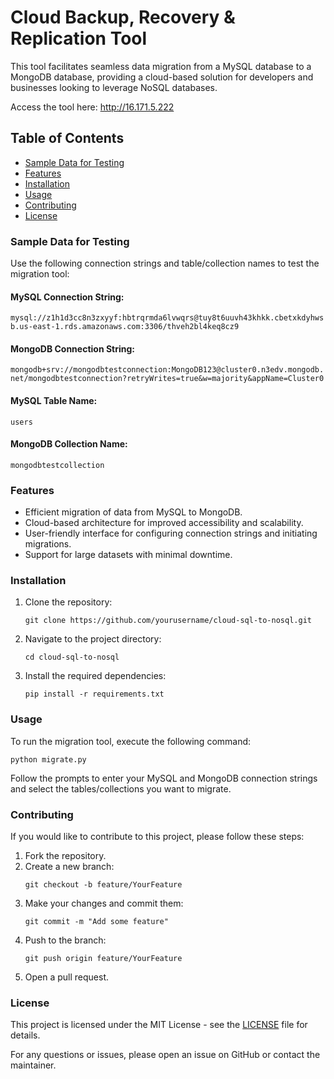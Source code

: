 <h1>Cloud Backup, Recovery & Replication Tool</h1>

<p>This tool facilitates seamless data migration from a MySQL database to a MongoDB database, providing a cloud-based solution for developers and businesses looking to leverage NoSQL databases.</p>

<p>Access the tool here: <a href="http://16.171.5.222" target="_blank">http://16.171.5.222</a></p>

<h2>Table of Contents</h2>
<ul>
    <li><a href="#sample-data" target="_blank">Sample Data for Testing</a></li>
    <li><a href="#features" target="_blank">Features</a></li>
    <li><a href="#installation" target="_blank">Installation</a></li>
    <li><a href="#usage" target="_blank">Usage</a></li>
    <li><a href="#contributing" target="_blank">Contributing</a></li>
    <li><a href="#license" target="_blank">License</a></li>
</ul>

<h3 id="sample-data">Sample Data for Testing</h3>

<p>Use the following connection strings and table/collection names to test the migration tool:</p>

<h4>MySQL Connection String:</h4>
<code>mysql://z1h1d3cc8n3zxyyf:hbtrqrmda6lvwqrs@tuy8t6uuvh43khkk.cbetxkdyhwsb.us-east-1.rds.amazonaws.com:3306/thveh2bl4keq8cz9</code>

<h4>MongoDB Connection String:</h4>
<code>mongodb+srv://mongodbtestconnection:MongoDB123@cluster0.n3edv.mongodb.net/mongodbtestconnection?retryWrites=true&w=majority&appName=Cluster0</code>

<h4>MySQL Table Name:</h4>
<code>users</code>

<h4>MongoDB Collection Name:</h4>
<code>mongodbtestcollection</code>

<h3 id="features">Features</h3>
<ul>
    <li>Efficient migration of data from MySQL to MongoDB.</li>
    <li>Cloud-based architecture for improved accessibility and scalability.</li>
    <li>User-friendly interface for configuring connection strings and initiating migrations.</li>
    <li>Support for large datasets with minimal downtime.</li>
</ul>

<h3 id="installation">Installation</h3>
<ol>
    <li>Clone the repository:</li>
    <pre><code>git clone https://github.com/yourusername/cloud-sql-to-nosql.git</code></pre>
    <li>Navigate to the project directory:</li>
    <pre><code>cd cloud-sql-to-nosql</code></pre>
    <li>Install the required dependencies:</li>
    <pre><code>pip install -r requirements.txt</code></pre>
</ol>

<h3 id="usage">Usage</h3>
<p>To run the migration tool, execute the following command:</p>
<pre><code>python migrate.py</code></pre>
<p>Follow the prompts to enter your MySQL and MongoDB connection strings and select the tables/collections you want to migrate.</p>

<h3 id="contributing">Contributing</h3>
<p>If you would like to contribute to this project, please follow these steps:</p>
<ol>
    <li>Fork the repository.</li>
    <li>Create a new branch:</li>
    <pre><code>git checkout -b feature/YourFeature</code></pre>
    <li>Make your changes and commit them:</li>
    <pre><code>git commit -m "Add some feature"</code></pre>
    <li>Push to the branch:</li>
    <pre><code>git push origin feature/YourFeature</code></pre>
    <li>Open a pull request.</li>
</ol>

<h3 id="license">License</h3>
<p>This project is licensed under the MIT License - see the <a href="LICENSE" target="_blank">LICENSE</a> file for details.</p>

<p>For any questions or issues, please open an issue on GitHub or contact the maintainer.</p>
